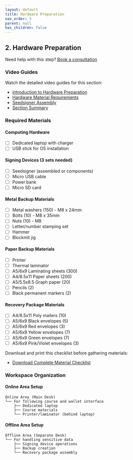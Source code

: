 ```yaml
---
layout: default
title: Hardware Preparation
nav_order: 3
parent: null
has_children: false
---
```


## 2. Hardware Preparation

Need help with this step? [Book a consultation](https://thebitcoinbackup.com/services)

### Video Guides
Watch the detailed video guides for this section:
- [Introduction to Hardware Preparation](https://archive.org/details/the-bitcoin-backup-self-inheritance-protocol/Section+2+-+Lesson+1.mp4)
- [Hardware Material Requirements](https://archive.org/details/the-bitcoin-backup-self-inheritance-protocol/Section+2+-+Lesson+2.mp4)
- [Seedsigner Assembly](https://archive.org/details/the-bitcoin-backup-self-inheritance-protocol/Section+2+-+Lesson+4.mp4)
- [Section Summary](https://archive.org/details/the-bitcoin-backup-self-inheritance-protocol/Section+2+-+Lesson+5.mp4)

### Required Materials

#### Computing Hardware
- [ ] Dedicated laptop with charger
- [ ] USB stick for OS installation

#### Signing Devices (3 sets needed)
- [ ] Seedsigner (assembled or components)
- [ ] Micro USB cable
- [ ] Power bank
- [ ] Micro SD card

#### Metal Backup Materials
- [ ] Metal washers (150) - M8 x 24mm
- [ ] Bolts (10) - M8 x 35mm
- [ ] Nuts (10) - M8
- [ ] Letter/number stamping set
- [ ] Hammer
- [ ] Blockmit jig

#### Paper Backup Materials
- [ ] Printer
- [ ] Thermal laminator
- [ ] A5/6x9 Laminating sheets (300)
- [ ] A4/8.5x11 Paper sheets (200)
- [ ] A5/5.5x8.5 Graph paper (20)
- [ ] Pencils (2)
- [ ] Black permanent markers (2)

#### Recovery Package Materials
- [ ] A4/8.5x11 Poly mailers (10)
- [ ] A5/6x9 Black envelopes (5)
- [ ] A5/6x9 Red envelopes (3)
- [ ] A5/6x9 Yellow envelopes (7)
- [ ] A5/6x9 Green envelopes (7)
- [ ] A5/6x9 Pink/Violet envelopes (3)

Download and print this checklist before gathering materials:
- [Download Complete Material Checklist](../assets/docs/starter-kit/material-checklist.pdf)

### Workspace Organization

#### Online Area Setup
```
Online Area (Main Desk)
└── For following course and wallet interface
    ├── Dedicated laptop
    ├── Course materials
    └── Printer/laminator (behind laptop)
```

#### Offline Area Setup
```
Offline Area (Separate Desk)
└── For handling sensitive data
    ├── Signing device operations
    ├── Backup creation
    └── Recovery package assembly
```
